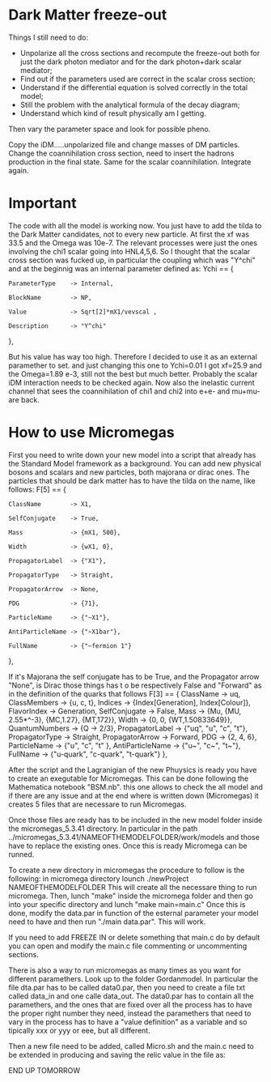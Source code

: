 # Dark Matter freeze-out

Things I still need to do:
- Unpolarize all the cross sections and recompute the freeze-out both for just the dark photon mediator and for the dark photon+dark scalar mediator;
- Find out if the parameters used are correct in the scalar cross section;
- Understand if the differential equation is solved correctly in the total model;
- Still the problem with the analytical formula of the decay diagram;
- Understand which kind of result physically am I getting.

Then vary the parameter space and look for possible pheno.

Copy the iDM.....unpolarized file and change masses of DM particles. Change the coannihilation cross section, need to insert the hadrons production in the final state. Same for the scalar coannihilation. Integrate again.




# Important
The code with all the model is working now. You just have to add the tilda to the Dark Matter candidates, not to every new particle.
At first the xf was 33.5 and the Omega was 10e-7. The relevant processes were just the ones involving the chi1 scalar going into HNL4,5,6. 
So I thought that the scalar cross section was fucked up, in particular the coupling which was "Y^chi" and at the beginnig was an internal parameter defined as:
 Ychi == {
 
    ParameterType    -> Internal, 
    
    BlockName        -> NP,
    
    Value            -> Sqrt[2]*mX1/vevscal ,
    
    Description      -> "Y^chi"
    
  }, 
  
But his value has way too high. Therefore I decided to use it as an external paramether to set. and just changing this one to Ychi=0.01 I got xf=25.9 and the Omega=1.89 e-3, still not the best but much better.
Probably the scalar iDM interaction needs to be checked again. Now also the inelastic current channel that sees the coannihilation of chi1 and chi2 into e+e- and mu+mu- are back.




# How to use Micromegas
First you need to write down your new model into a script that already has the Standard Model framework as a background. You can add new physical bosons and scalars and new particles, both majorana or dirac ones. The particles that should be dark matter has to have the tilda on the name, like follows:
  F[5] == {                               
  
    ClassName        -> X1,
    
    SelfConjugate    -> True,
    
    Mass             -> {mX1, 500},
    
    Width            -> {wX1, 0},
    
    PropagatorLabel  -> {"X1"},
    
    PropagatorType   -> Straight,
    
    PropagatorArrow  -> None,
    
    PDG              -> {71},
    
    ParticleName     -> {"~X1"},
    
    AntiParticleName -> {"~X1bar"},
    
    FullName         -> {"~fermion 1"}
    
  }, 
  
  If it's Majorana the self conjugate has to be True, and the Propagator arrow "None", is Dirac those things has t o be respectively False and "Forward" as in the definition of the quarks that follows
    F[3] == {
    ClassName        -> uq,
    ClassMembers     -> {u, c, t},
    Indices          -> {Index[Generation], Index[Colour]},
    FlavorIndex      -> Generation,
    SelfConjugate    -> False,
    Mass             -> {Mu, {MU, 2.55*^-3}, {MC,1.27}, {MT,172}},
    Width            -> {0, 0, {WT,1.50833649}},
    QuantumNumbers   -> {Q -> 2/3},
    PropagatorLabel  -> {"uq", "u", "c", "t"},
    PropagatorType   -> Straight,
    PropagatorArrow  -> Forward,
    PDG              -> {2, 4, 6}, 
    ParticleName     -> {"u",  "c",  "t" },
    AntiParticleName -> {"u~", "c~", "t~"},
    FullName         -> {"u-quark", "c-quark", "t-quark"}
  },
  
  After the script and the Lagranigian of the new Phuysics is ready you have to create an exegutable for Micromegas. This can be done following the Mathematica notebook "BSM.nb". this one allows to check the all model and if there are any issue and at the end where is written down (Micromegas) it creates 5 files that are necessare to run Micromegas. 
  
Once those files are ready has to be included in the new model folder inside the micromegas_5.3.41 directory. In particular in the path ../micromegas_5.3.41/NAMEOFTHEMODELFOLDER/work/models and those have to replace the existing ones. Once this is ready Micromega can be runned.

To create a new directory in micromegas the procedure to follow is the following:
in micromega directory lounch ./newProject NAMEOFTHEMODELFOLDER
This will create all the necessare thing to run micromega.
Then, lunch "make" inside the micromega folder and then go into your specific directory and lunch "make main=main.c"
Once this is done, modify the data.par in function of the esternal parameter your model need to have and then run "./main data.par". This will work.

If you need to add FREEZE IN or delete something that main.c do by default you can open and modify the main.c file commenting or uncommenting sections.

There is also a way to run micromegas as many times as you want for different paramethers. Look up to the folder Gordanmodel. In particular the file dta.par has to be called data0.par, then you need to create a file txt called data_in and one calle data_out. The data0.par has to contain all the paramethers, and the ones that are fixed over all the process has to have the proper right number they need, instead the paramethers that need to vary in the process has to have a "value definition" as a variable and so tipically xxx or yyy or eee, but all different.

Then a new file need to be added, called Micro.sh and the main.c need to be extended in producing and saving the relic value in the file as:

END UP TOMORROW 
